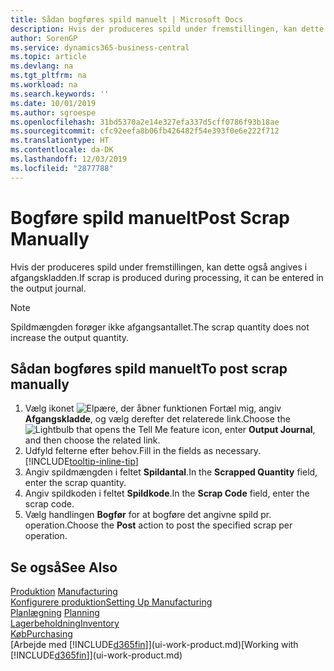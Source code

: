 ```yaml
---
title: Sådan bogføres spild manuelt | Microsoft Docs
description: Hvis der produceres spild under fremstillingen, kan dette også angives i afgangskladden. Bemærk, at spildmængden ikke øger afgangsantallet.
author: SorenGP
ms.service: dynamics365-business-central
ms.topic: article
ms.devlang: na
ms.tgt_pltfrm: na
ms.workload: na
ms.search.keywords: ''
ms.date: 10/01/2019
ms.author: sgroespe
ms.openlocfilehash: 31bd5370a2e14e327efa337d5cff0786f93b18ae
ms.sourcegitcommit: cfc92eefa8b06fb426482f54e393f0e6e222f712
ms.translationtype: HT
ms.contentlocale: da-DK
ms.lasthandoff: 12/03/2019
ms.locfileid: "2877788"
---
```

# <a name="post-scrap-manually"></a><span data-ttu-id="537d4-104">Bogføre spild manuelt</span><span class="sxs-lookup"><span data-stu-id="537d4-104">Post Scrap Manually</span></span>
<span data-ttu-id="537d4-105">Hvis der produceres spild under fremstillingen, kan dette også angives i afgangskladden.</span><span class="sxs-lookup"><span data-stu-id="537d4-105">If scrap is produced during processing, it can be entered in the output journal.</span></span> 

> [!NOTE]
> <span data-ttu-id="537d4-106">Spildmængden forøger ikke afgangsantallet.</span><span class="sxs-lookup"><span data-stu-id="537d4-106">The scrap quantity does not increase the output quantity.</span></span>  

## <a name="to-post-scrap-manually"></a><span data-ttu-id="537d4-107">Sådan bogføres spild manuelt</span><span class="sxs-lookup"><span data-stu-id="537d4-107">To post scrap manually</span></span>  
1. <span data-ttu-id="537d4-108">Vælg ikonet ![Elpære, der åbner funktionen Fortæl mig](media/ui-search/search_small.png "Fortæl mig, hvad du vil foretage dig"), angiv **Afgangskladde**, og vælg derefter det relaterede link.</span><span class="sxs-lookup"><span data-stu-id="537d4-108">Choose the ![Lightbulb that opens the Tell Me feature](media/ui-search/search_small.png "Tell me what you want to do") icon, enter **Output Journal**, and then choose the related link.</span></span>  
2. <span data-ttu-id="537d4-109">Udfyld felterne efter behov.</span><span class="sxs-lookup"><span data-stu-id="537d4-109">Fill in the fields as necessary.</span></span> [!INCLUDE[tooltip-inline-tip](includes/tooltip-inline-tip_md.md)]  
3. <span data-ttu-id="537d4-110">Angiv spildmængden i feltet **Spildantal**.</span><span class="sxs-lookup"><span data-stu-id="537d4-110">In the **Scrapped Quantity** field, enter the scrap quantity.</span></span>  
4. <span data-ttu-id="537d4-111">Angiv spildkoden i feltet **Spildkode**.</span><span class="sxs-lookup"><span data-stu-id="537d4-111">In the **Scrap Code** field, enter the scrap code.</span></span>  
5. <span data-ttu-id="537d4-112">Vælg handlingen **Bogfør** for at bogføre det angivne spild pr. operation.</span><span class="sxs-lookup"><span data-stu-id="537d4-112">Choose the **Post** action to post the specified scrap per operation.</span></span>  

## <a name="see-also"></a><span data-ttu-id="537d4-113">Se også</span><span class="sxs-lookup"><span data-stu-id="537d4-113">See Also</span></span>  
<span data-ttu-id="537d4-114">[Produktion](production-manage-manufacturing.md)  </span><span class="sxs-lookup"><span data-stu-id="537d4-114">[Manufacturing](production-manage-manufacturing.md)  </span></span>  
[<span data-ttu-id="537d4-115">Konfigurere produktion</span><span class="sxs-lookup"><span data-stu-id="537d4-115">Setting Up Manufacturing</span></span>](production-configure-production-processes.md)  
<span data-ttu-id="537d4-116">[Planlægning](production-planning.md)    </span><span class="sxs-lookup"><span data-stu-id="537d4-116">[Planning](production-planning.md)    </span></span>  
[<span data-ttu-id="537d4-117">Lagerbeholdning</span><span class="sxs-lookup"><span data-stu-id="537d4-117">Inventory</span></span>](inventory-manage-inventory.md)  
[<span data-ttu-id="537d4-118">Køb</span><span class="sxs-lookup"><span data-stu-id="537d4-118">Purchasing</span></span>](purchasing-manage-purchasing.md)  
<span data-ttu-id="537d4-119">[Arbejde med [!INCLUDE[d365fin](includes/d365fin_md.md)]](ui-work-product.md)</span><span class="sxs-lookup"><span data-stu-id="537d4-119">[Working with [!INCLUDE[d365fin](includes/d365fin_md.md)]](ui-work-product.md)</span></span>
